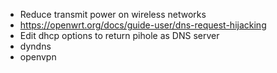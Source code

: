* Reduce transmit power on wireless networks
* https://openwrt.org/docs/guide-user/dns-request-hijacking
* Edit dhcp options to return pihole as DNS server
* dyndns
* openvpn
